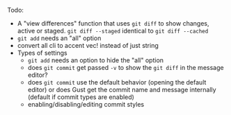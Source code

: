 Todo:
* A "view differences" function that uses `git diff` to show changes, active or staged. `git diff --staged` identical to `git diff --cached`
* `git add` needs an "all" option
* convert all cli to accent vec!<string> instead of just string
* Types of settings
    * `git add` needs an option to hide the "all" option
    * does `git commit` get passed `-v` to show the `git diff` in the message editor? 
    * does `git commit` use the default behavior (opening the default editor) or does Gust get the commit name and message internally (default if commit types are enabled)
    * enabling/disabling/editing commit styles
